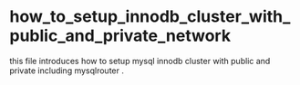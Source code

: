 # how_to_setup_innodb_cluster_with_public_and_private_network
this file introduces how to setup mysql innodb cluster with public and private including mysqlrouter . 

